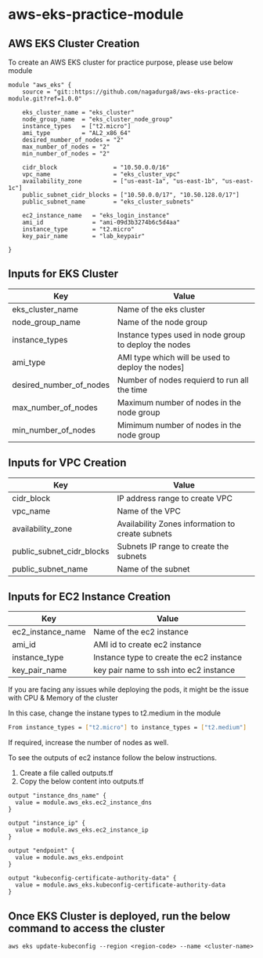 # aws-eks-practice-module

## AWS EKS Cluster Creation

To create an AWS EKS cluster for practice purpose, please use below module

```hcl
module "aws_eks" {
    source = "git::https://github.com/nagadurga8/aws-eks-practice-module.git?ref=1.0.0"

    eks_cluster_name = "eks_cluster"
    node_group_name  = "eks_cluster_node_group"
    instance_types   = ["t2.micro"]
    ami_type         = "AL2_x86_64"
    desired_number_of_nodes = "2"
    max_number_of_nodes = "2"
    min_number_of_nodes = "2"

    cidr_block                = "10.50.0.0/16"
    vpc_name                  = "eks_cluster_vpc"
    availability_zone         = ["us-east-1a", "us-east-1b", "us-east-1c"]
    public_subnet_cidr_blocks = ["10.50.0.0/17", "10.50.128.0/17"]
    public_subnet_name        = "eks_cluster_subnets"

    ec2_instance_name   = "eks_login_instance"
    ami_id              = "ami-09d3b3274b6c5d4aa"
    instance_type       = "t2.micro"
    key_pair_name       = "lab_keypair"

}
```
## Inputs for EKS Cluster

| Key | Value |
| ------ | ------ |
| eks_cluster_name | Name of the eks cluster |
| node_group_name | Name of the node group |
| instance_types | Instance types used in node group to deploy the nodes |
| ami_type | AMI type which will be used to deploy the nodes] |
| desired_number_of_nodes | Number of nodes requierd to run all the time |
| max_number_of_nodes | Maximum number of nodes in the node group |
| min_number_of_nodes | Mimimum number of nodes in the node group |

## Inputs for VPC Creation

| Key | Value |
| ------ | ------ |
| cidr_block | IP address range to create VPC |
| vpc_name | Name of the VPC |
| availability_zone | Availability Zones information to create subnets |
| public_subnet_cidr_blocks | Subnets IP range to create the subnets |
| public_subnet_name | Name of the subnet |

## Inputs for EC2 Instance Creation

| Key | Value |
| ------ | ------ |
| ec2_instance_name | Name of the ec2 instance |
| ami_id | AMI id to create ec2 instance |
| instance_type | Instance type to create the ec2 instance |
| key_pair_name | key pair name to ssh into ec2 instance |


If you are facing any issues while deploying the pods, it might be the issue with CPU & Memory of the cluster

In this case, change the instane types to t2.medium in the module

```sh
From instance_types = ["t2.micro"] to instance_types = ["t2.medium"]
```

If required, increase the number of nodes as well.


To see the outputs of ec2 instance follow the below instructions.

1. Create a file called outputs.tf
2. Copy the below content into outputs.tf

```hcl
output "instance_dns_name" {
  value = module.aws_eks.ec2_instance_dns
}

output "instance_ip" {
  value = module.aws_eks.ec2_instance_ip
}

output "endpoint" {
  value = module.aws_eks.endpoint
}

output "kubeconfig-certificate-authority-data" {
  value = module.aws_eks.kubeconfig-certificate-authority-data
}
```
## Once EKS Cluster is deployed, run the below command to access the cluster

```hcl
aws eks update-kubeconfig --region <region-code> --name <cluster-name>
```

